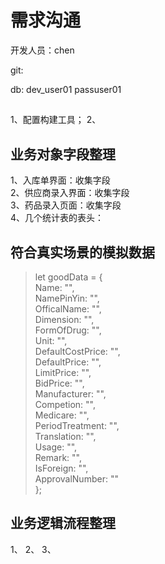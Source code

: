 
# 需求沟通

开发人员：chen

git:



db:
dev_user01
passuser01

##

1、配置构建工具；
2、




## 业务对象字段整理

1、入库单界面：收集字段  
2、供应商录入界面：收集字段  
3、药品录入页面：收集字段  
4、几个统计表的表头：

## 符合真实场景的模拟数据


> let goodData = {  
>     Name: "",  
>     NamePinYin: "",  
>     OfficalName: "",  
>     Dimension: "",  
>     FormOfDrug: "",  
>     Unit: "",  
>     DefaultCostPrice: "",  
>     DefaultPrice: "",  
>     LimitPrice: "",  
>     BidPrice: "",  
>     Manufacturer: "",  
>     Competion: "",  
>     Medicare: "",  
>     PeriodTreatment: "",  
>     Translation: "",  
>     Usage: "",  
>     Remark: "",  
>     IsForeign: "",  
>     ApprovalNumber: ""  
> };



## 业务逻辑流程整理

1、
2、
3、
